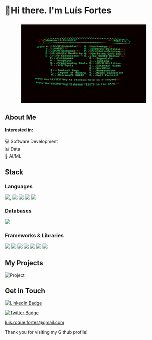 # <p align="left">👋Hi there. I'm Luís Fortes</p> 
<p align="center">
   <img src="https://github.com/0xfortes/0xFortes/blob/main/EHil.gif" width="400px" height="250px">
</p>

## About Me

#### Interested in:  
💻 Software Development  
📊 Data  
🤖 AI/ML  

## Stack

### Languages
<img src="https://img.shields.io/badge/HTML5-E34F26?style=for-the-badge&logo=html5&logoColor=white" height="24">, <img src="https://img.shields.io/badge/CSS3-1572B6?style=for-the-badge&logo=css3&logoColor=white" height="24">
<img src="https://img.shields.io/badge/JavaScript-F7DF1E?style=for-the-badge&logo=javascript&logoColor=black" height="24">
<img src="https://img.shields.io/badge/Python-3776AB?style=for-the-badge&logo=python&logoColor=white" height="24">
<img src="https://img.shields.io/badge/Solidity-363636?style=for-the-badge&logo=solidity&logoColor=white" height="24">

### Databases
<img src="https://img.shields.io/badge/PostgreSQL-316192?style=for-the-badge&logo=postgresql&logoColor=white" height="24">

### Frameworks & Libraries
<img src="https://img.shields.io/badge/React-61DAFB?style=for-the-badge&logo=react&logoColor=black" height="24">
<img src="https://img.shields.io/badge/Django-092E20?style=for-the-badge&logo=django&logoColor=white" height="24">
<img src="https://img.shields.io/badge/TailwindCSS-06B6D4?style=for-the-badge&logo=tailwind-css&logoColor=white" height="24">
<img src="https://img.shields.io/badge/Pandas-150458?style=for-the-badge&logo=pandas&logoColor=white" height="24">
<img src="https://img.shields.io/badge/NumPy-013243?style=for-the-badge&logo=numpy&logoColor=white" height="24">
<img src="https://img.shields.io/badge/Matplotlib-013243?style=for-the-badge&logo=Matplotlib&logoColor=white" height="24">
<img src="https://img.shields.io/badge/scikit--learn-F7931E?style=for-the-badge&logo=scikit-learn&logoColor=white" height="24">


## My Projects


![Project](https://github.com/[YourUsername]/[YourUsername]/blob/main/project.gif "Project")

## Get in Touch

[![LinkedIn Badge](https://img.shields.io/badge/-Luís%20Fortes-blue?style=flat-square&logo=Linkedin&logoColor=white&link=https://www.linkedin.com/in/luis-roque-fortes/)](https://www.linkedin.com/in/luis-roque-fortes)

[![Twitter Badge](https://img.shields.io/badge/-Roque-blue?style=flat-square&logo=twitter&logoColor=white&link=[YourTwitterURL])](https://twitter.com/@graham_pf/)

luis.roque.fortes@gmail.com

Thank you for visiting my Github profile!


